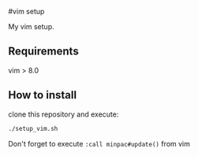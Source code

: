 #vim setup

My vim setup.

## Requirements
vim > 8.0

## How to install
clone this repository and execute:

```sh
./setup_vim.sh
```

Don't forget to execute `:call minpac#update()` from vim
